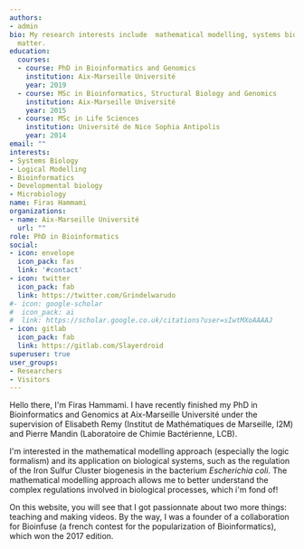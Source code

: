 ```yaml
---
authors:
- admin
bio: My research interests include  mathematical modelling, systems biology and bioinformatics.
  matter.
education:
  courses:
  - course: PhD in Bioinformatics and Genomics
    institution: Aix-Marseille Université
    year: 2019
  - course: MSc in Bioinformatics, Structural Biology and Genomics
    institution: Aix-Marseille Université
    year: 2015
  - course: MSc in Life Sciences
    institution: Université de Nice Sophia Antipolis
    year: 2014
email: ""
interests:
- Systems Biology
- Logical Modelling 
- Bioinformatics
- Developmental biology
- Microbiology
name: Firas Hammami
organizations:
- name: Aix-Marseille Université
  url: ""
role: PhD in Bioinformatics
social:
- icon: envelope
  icon_pack: fas
  link: '#contact'
- icon: twitter
  icon_pack: fab
  link: https://twitter.com/Grindelwarudo
#- icon: google-scholar
#  icon_pack: ai
#  link: https://scholar.google.co.uk/citations?user=sIwtMXoAAAAJ
- icon: gitlab
  icon_pack: fab
  link: https://gitlab.com/Slayerdroid
superuser: true
user_groups:
- Researchers
- Visitors
---
```


Hello there, I'm Firas Hammami. I have recently finished my PhD in Bioinformatics and Genomics at Aix-Marseille Université under the supervision of Elisabeth Remy (Institut de Mathématiques de Marseille, I2M) and Pierre Mandin (Laboratoire de Chimie Bactérienne, LCB).

I'm interested in the mathematical modelling approach (especially the logic formalism) and its application on biological systems, such as the regulation of the Iron Sulfur Cluster biogenesis in the bacterium *Escherichia coli*. The mathematical modelling approach allows me to better understand the complex regulations involved in biological processes, which i'm fond of!

On this website, you will see that I got passionnate about two more things: teaching and making videos. By the way, I was a founder of a collaboration for Bioinfuse (a french contest for the popularization of Bioinformatics), which won the 2017 edition.
